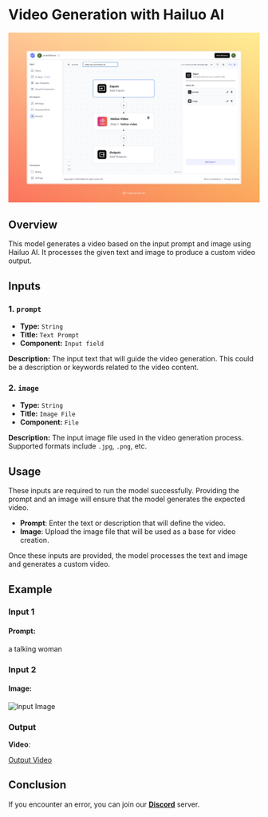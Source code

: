 # Video Generation with Hailuo AI

<img src="images/video-gen-with-hailuo-ai-full.jpeg" alt="Video Gen with Haluo Ai"/>


## Overview
This model generates a video based on the input prompt and image using Hailuo AI. It processes the given text and image to produce a custom video output.

## Inputs

### 1. `prompt`
- **Type:** `String`
- **Title:** `Text Prompt`
- **Component:** `Input field`



**Description:** The input text that will guide the video generation. This could be a description or keywords related to the video content.

### 2. `image`
- **Type:** `String`
- **Title:** `Image File`
- **Component:** `File`



**Description:** The input image file used in the video generation process. Supported formats include `.jpg`, `.png`, etc.

## Usage

These inputs are required to run the model successfully. Providing the prompt and an image will ensure that the model generates the expected video.

- **Prompt**: Enter the text or description that will define the video.
- **Image**: Upload the image file that will be used as a base for video creation.

Once these inputs are provided, the model processes the text and image and generates a custom video.

## Example

### Input 1

#### Prompt: 
 a talking woman 


### Input 2

#### Image:


<img src="https://storage.googleapis.com/magicpoint/models/women.png" alt="Input Image" width="150"/>


### Output

**Video**:

[Output Video](https://storage.googleapis.com/magicpoint/github-outputs/video-gen-hailuo-github-output.mp4)

## Conclusion

If you encounter an error, you can join our <b><a href="https://discord.com/invite/yzZD4ZxBPt" target="_blank">Discord</a></b> server.
